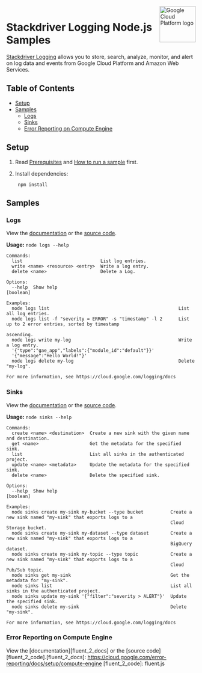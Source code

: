 <img src="https://avatars2.githubusercontent.com/u/2810941?v=3&s=96" alt="Google Cloud Platform logo" title="Google Cloud Platform" align="right" height="96" width="96"/>

# Stackdriver Logging Node.js Samples

[Stackdriver Logging][logging_docs] allows you to store, search, analyze,
monitor, and alert on log data and events from Google Cloud Platform and Amazon
Web Services.

[logging_docs]: https://cloud.google.com/logging/docs/

## Table of Contents

* [Setup](#setup)
* [Samples](#samples)
  * [Logs](#logs)
  * [Sinks](#sinks)
  * [Error Reporting on Compute Engine](#error-reporting-on-compute-engine)

## Setup

1. Read [Prerequisites][prereq] and [How to run a sample][run] first.
1. Install dependencies:

        npm install

[prereq]: ../README.md#prerequisities
[run]: ../README.md#how-to-run-a-sample

## Samples

### Logs

View the [documentation][logs_0_docs] or the [source code][logs_0_code].

__Usage:__ `node logs --help`

```
Commands:
  list                             List log entries.
  write <name> <resource> <entry>  Write a log entry.
  delete <name>                    Delete a Log.

Options:
  --help  Show help                                                                                            [boolean]

Examples:
  node logs list                                                List all log entries.
  node logs list -f "severity = ERROR" -s "timestamp" -l 2      List up to 2 error entries, sorted by timestamp
                                                                ascending.
  node logs write my-log                                        Write a log entry.
  '{"type":"gae_app","labels":{"module_id":"default"}}'
  '{"message":"Hello World!"}'
  node logs delete my-log                                       Delete "my-log".

For more information, see https://cloud.google.com/logging/docs
```

[logs_0_docs]: https://cloud.google.com/logging/docs
[logs_0_code]: logs.js

### Sinks

View the [documentation][sinks_1_docs] or the [source code][sinks_1_code].

__Usage:__ `node sinks --help`

```
Commands:
  create <name> <destination>  Create a new sink with the given name and destination.
  get <name>                   Get the metadata for the specified sink.
  list                         List all sinks in the authenticated project.
  update <name> <metadata>     Update the metadata for the specified sink.
  delete <name>                Delete the specified sink.

Options:
  --help  Show help                                                                                            [boolean]

Examples:
  node sinks create my-sink my-bucket --type bucket          Create a new sink named "my-sink" that exports logs to a
                                                             Cloud Storage bucket.
  node sinks create my-sink my-dataset --type dataset        Create a new sink named "my-sink" that exports logs to a
                                                             BigQuery dataset.
  node sinks create my-sink my-topic --type topic            Create a new sink named "my-sink" that exports logs to a
                                                             Cloud Pub/Sub topic.
  node sinks get my-sink                                     Get the metadata for "my-sink".
  node sinks list                                            List all sinks in the authenticated project.
  node sinks update my-sink '{"filter":"severity > ALERT"}'  Update the specified sink.
  node sinks delete my-sink                                  Delete "my-sink".

For more information, see https://cloud.google.com/logging/docs
```

[sinks_1_docs]: https://cloud.google.com/logging/docs
[sinks_1_code]: sinks.js

### Error Reporting on Compute Engine

View the [documentation][fluent_2_docs] or the [source code][fluent_2_code].[fluent_2_docs]: https://cloud.google.com/error-reporting/docs/setup/compute-engine
[fluent_2_code]: fluent.js
